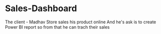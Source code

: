 # Sales-Dashboard
The client - Madhav Store sales his product online And he's ask is to create Power BI report so from that he can trach their sales

